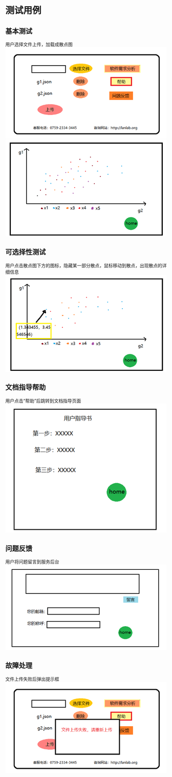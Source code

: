 # 测试用例
## 基本测试
   用户选择文件上传，加载成散点图    
![home](https://raw.githubusercontent.com/bananahab/System/master/docs/image/homePage.png)  
![defaultSelected](https://raw.githubusercontent.com/bananahab/System/master/docs/image/page1.png)  
## 可选择性测试
   用户点击散点图下方的图标，隐藏某一部分散点，鼠标移动到散点，出现散点的详细信息    
![selected](https://raw.githubusercontent.com/bananahab/System/master/docs/image/page2.png)  
## 文档指导帮助
   用户点击“帮助”后跳转到文档指导页面  
![help](https://raw.githubusercontent.com/bananahab/System/master/docs/image/page4.png)  
## 问题反馈
   用户将问题留言到服务后台  
![request](https://raw.githubusercontent.com/bananahab/System/master/docs/image/page3.png)  
## 故障处理
   文件上传失败后弹出提示框  
![error](https://raw.githubusercontent.com/bananahab/System/master/docs/image/errorPage.png)  
